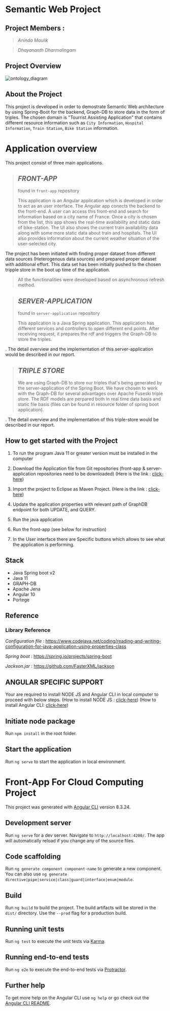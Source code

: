 # Semantic Web Project
## Project Members : 


>*Aninda Maulik*


>*Dhayananth Dharmalingam*

<!-- (Video demo : [click-here](https://www.youtube.com/watch?v=gS8hE2Xa2jM)) -->

## Project Overview 
![ontology_diagram](https://github.com/ujm-closed/server-application/blob/feat/rest/snaps/ontologyDiagram.jpg "Project architecture")


## About the Project

This project is developed in order to demostrate Semantic Web architecture by using Spring-Boot for the backend, Graph-DB to store data in the form of triples.
The chosen domain is "Tourrist Assisting Application" that contains different resource information such as `City Information`, `Hospital Information`, `Train Station`, `Bike Station` information. 

# Application overview 
 This project consist of three main applications.  
    
> ## *FRONT-APP*
>
> found in `front-app` repository 
>   
>  This application is an Angular application which is developed in order to act as an user interface. The Angular app conects the backend to the front-end. A user can access this front-end and search for information based on a city name of France. Once a city is chosen from the list, this app shows the real-time availability and static data of bike-station. The UI also shows the current train availability data along with some more static data about train and hospitals. The UI also provides information about the current weather situation of the user-selected city.


The project has been initiated with finding proper dataset from different data sources (Heterogenous data sources) and prepared proper dataset with additional effort. This data set has been initially pushed to the chosen tripple store in the boot up time of the application. 

>
>All the functionalities were developed based on asynchronous refresh method. 
>

> ## *SERVER-APPLICATION*
>
> found in `server-application` repository 
>   
>  This application is a Java Spring application. This application has different services and controllers to open different end points. After receiving request, it prepares the rdf and triggers the Graph-DB to store the triples.
>   
   

. The detail overview and the implementation of this server-application would be described in our report.


> ## *TRIPLE STORE*
>
> We are using Graph-DB to store our triples that's being generated by the server-application of the Spring Boot. We have chosen to work with the Graph-DB for several advantages over Apache Fuseski triple store. The RDF models are perpared both in real time data basis and static file basis (files can be found in resource folder of spring boot application). 
>
.  The detail overview and the implementation of this triple-store would be described in our report.





## How to get started with the Project
 
 1. To run the program Java 11 or greater version must be installed in the computer
 2. Download the Application file from Git repositories (front-app & server-application repositories need to be downloaded) (Here is the link : [click-here](https://github.com/ujm-closed))

 3. Import the project to Eclipse as Maven Project. (Here is the link : [click-here](https://www.eclipse.org/downloads/packages/installer))
4. Update the application properties with relevant path of GraphDB endpoint for both UPDATE, and QUERY. 
 5. Run the java application
 6. Run the front-app (see below for instruction)
 7. In the User interface there are Specific buttons  which allows to see what the application is performing. 



<!-- #### NOTE!!!
> Please refer `report.pdf` for more information.  -->

## Stack
* Java Spring boot v2
* Java 11
* GRAPH-DB
* Apache Jena
* Angular 10
* Portege

## Reference 
 ### Library Reference 

*Configuration file* : https://www.codejava.net/coding/reading-and-writing-configuration-for-java-application-using-properties-class

*Spring boot* : https://spring.io/projects/spring-boot

*Jackson.jar* : https://github.com/FasterXML/jackson

 
## ANGULAR SPECIFIC SUPPORT

Your are required to install NODE JS and Angular CLI in local computer to proceed with below steps. 
(How to install NODE JS : [click-here](https://phoenixnap.com/kb/install-node-js-npm-on-windows))
(How to install Angular CLI: [click-here](https://cli.angular.io/))

## Initiate node package
Run `npm install` in the root folder.
## Start the application
Run `ng serve` to start the application in local environment.

# Front-App For Cloud Computing Project

This project was generated with [Angular CLI](https://github.com/angular/angular-cli) version 8.3.24.

## Development server

Run `ng serve` for a dev server. Navigate to `http://localhost:4200/`. The app will automatically reload if you change any of the source files.

## Code scaffolding

Run `ng generate component component-name` to generate a new component. You can also use `ng generate directive|pipe|service|class|guard|interface|enum|module`.

## Build

Run `ng build` to build the project. The build artifacts will be stored in the `dist/` directory. Use the `--prod` flag for a production build.

## Running unit tests

Run `ng test` to execute the unit tests via [Karma](https://karma-runner.github.io).

## Running end-to-end tests

Run `ng e2e` to execute the end-to-end tests via [Protractor](http://www.protractortest.org/).

## Further help

To get more help on the Angular CLI use `ng help` or go check out the [Angular CLI README](https://github.com/angular/angular-cli/blob/master/README.md).

